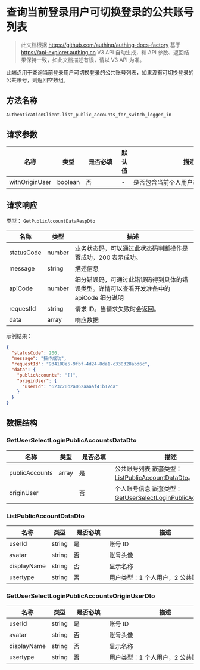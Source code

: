 # 查询当前登录用户可切换登录的公共账号列表

<!--
  警告⚠️：
  不要直接修改该文档，
  https://github.com/Authing/authing-docs-factory
  使用该项目进行生成
-->

<LastUpdated />

> 此文档根据 https://github.com/authing/authing-docs-factory 基于 https://api-explorer.authing.cn V3 API 自动生成，和 API 参数、返回结果保持一致，如此文档描述有误，请以 V3 API 为准。


此端点用于查询当前登录用户可切换登录的公共账号列表，如果没有可切换登录的公共账号，则返回空数组。

## 方法名称

`AuthenticationClient.list_public_accounts_for_switch_logged_in`

## 请求参数

| 名称 | 类型 | <div style="width:80px">是否必填</div> | 默认值 | <div style="width:300px">描述</div> | <div style="width:200px"></div>示例值</div> |
| ---- | ---- | ---- | ---- | ---- | ---- |
 | withOriginUser | boolean  | 否 | - | 是否包含当前个人用户基本信息  |  |




## 请求响应

类型： `GetPublicAccountDataRespDto`

| 名称 | 类型 | 描述 |
| ---- | ---- | ---- |
| statusCode | number | 业务状态码，可以通过此状态码判断操作是否成功，200 表示成功。 |
| message | string | 描述信息 |
| apiCode | number | 细分错误码，可通过此错误码得到具体的错误类型。详情可以查看开发准备中的 apiCode 细分说明 |
| requestId | string | 请求 ID。当请求失败时会返回。 |
| data | array | 响应数据 |



示例结果：

```json
{
  "statusCode": 200,
  "message": "操作成功",
  "requestId": "934108e5-9fbf-4d24-8da1-c330328abd6c",
  "data": {
    "publicAccounts": "[]",
    "originUser": {
      "userId": "623c20b2a062aaaaf41b17da"
    }
  }
}
```

## 数据结构


### <a id="GetUserSelectLoginPublicAccountsDataDto"></a> GetUserSelectLoginPublicAccountsDataDto

| 名称 | 类型 | <div style="width:80px">是否必填</div> | <div style="width:300px">描述</div> | <div style="width:200px">示例值</div> |
| ---- |  ---- | ---- | ---- | ---- |
| publicAccounts | array | 是 | 公共账号列表 嵌套类型：<a href="#ListPublicAccountDataDto">ListPublicAccountDataDto</a>。  |  `[]` |
| originUser |  | 否 | 个人账号信息 嵌套类型：<a href="#GetUserSelectLoginPublicAccountsOriginUserDto">GetUserSelectLoginPublicAccountsOriginUserDto</a>。  |  |


### <a id="ListPublicAccountDataDto"></a> ListPublicAccountDataDto

| 名称 | 类型 | <div style="width:80px">是否必填</div> | <div style="width:300px">描述</div> | <div style="width:200px">示例值</div> |
| ---- |  ---- | ---- | ---- | ---- |
| userId | string | 是 | 账号 ID   |  `623c20b2a062aaaaf41b17da` |
| avatar | string | 否 | 账号头像   |  |
| displayName | string | 否 | 显示名称   |  |
| usertype | string | 否 | 用户类型：1 个人用户，2 公共账号   | 1 |


### <a id="GetUserSelectLoginPublicAccountsOriginUserDto"></a> GetUserSelectLoginPublicAccountsOriginUserDto

| 名称 | 类型 | <div style="width:80px">是否必填</div> | <div style="width:300px">描述</div> | <div style="width:200px">示例值</div> |
| ---- |  ---- | ---- | ---- | ---- |
| userId | string | 是 | 账号 ID   |  `623c20b2a062aaaaf41b17da` |
| avatar | string | 否 | 账号头像   |  |
| displayName | string | 否 | 显示名称   |  |
| usertype | string | 否 | 用户类型：1 个人用户，2 公共账号   | 1 |


